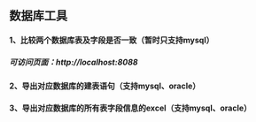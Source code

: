 ## 数据库工具

#### 1、比较两个数据库表及字段是否一致（暂时只支持mysql）
##### 可访问页面：http://localhost:8088
#### 2、导出对应数据库的建表语句（支持mysql、oracle）
#### 3、导出对应数据库的所有表字段信息的excel（支持mysql、oracle）

